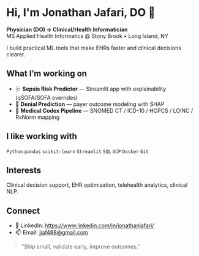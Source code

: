 # Hi, I'm Jonathan Jafari, DO 👋

**Physician (DO) → Clinical/Health Informatician**  
MS Applied Health Informatics @ Stony Brook • Long Island, NY

I build practical ML tools that make EHRs faster and clinical decisions clearer.

## What I’m working on
- 🩺 **Sepsis Risk Predictor** — Streamlit app with explainability (qSOFA/SOFA overrides)
- 🧾 **Denial Prediction** — payer outcome modeling with SHAP
- 🧭 **Medical Codex Pipeline** — SNOMED CT / ICD-10 / HCPCS / LOINC / RxNorm mapping

## I like working with
`Python` `pandas` `scikit-learn` `Streamlit` `SQL` `GCP` `Docker` `Git`

## Interests
Clinical decision support, EHR optimization, telehealth analytics, clinical NLP.

## Connect
- 🔗 LinkedIn: <https://www.linkedin.com/in/jonathanjafari/>
- 📫 Email: <jjaf488@gmail.com>

> “Ship small, validate early, improve outcomes.”
